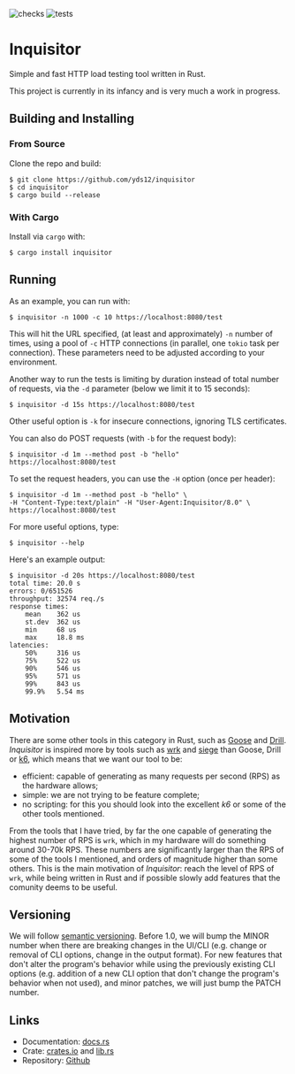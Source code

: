 ![checks](https://github.com/yds12/inquisitor/actions/workflows/checks.yml/badge.svg)
![tests](https://github.com/yds12/inquisitor/actions/workflows/tests.yml/badge.svg)

# Inquisitor

Simple and fast HTTP load testing tool written in Rust.

This project is currently in its infancy and is very much a work in progress.

## Building and Installing

### From Source

Clone the repo and build:

    $ git clone https://github.com/yds12/inquisitor
    $ cd inquisitor
    $ cargo build --release

### With Cargo

Install via `cargo` with:

    $ cargo install inquisitor

## Running

As an example, you can run with:

    $ inquisitor -n 1000 -c 10 https://localhost:8080/test

This will hit the URL specified, (at least and approximately) `-n` number of
times, using a pool of `-c` HTTP
connections (in parallel, one `tokio` task per connection). These parameters
need to be adjusted according to your environment.

Another way to run the tests is limiting by duration instead of total number of
requests, via the `-d` parameter (below we limit it to 15 seconds):

    $ inquisitor -d 15s https://localhost:8080/test

Other useful option is `-k` for insecure connections, ignoring TLS certificates.

You can also do POST requests (with `-b` for the request body):

    $ inquisitor -d 1m --method post -b "hello" https://localhost:8080/test

To set the request headers, you can use the `-H` option (once per header):

    $ inquisitor -d 1m --method post -b "hello" \
    -H "Content-Type:text/plain" -H "User-Agent:Inquisitor/8.0" \
    https://localhost:8080/test

For more useful options, type:

    $ inquisitor --help

Here's an example output:

    $ inquisitor -d 20s https://localhost:8080/test
    total time: 20.0 s
    errors: 0/651526
    throughput: 32574 req./s
    response times:
        mean	362 us
        st.dev	362 us
        min	    68 us
        max	    18.8 ms
    latencies:
        50%	    316 us
        75%	    522 us
        90%	    546 us
        95%	    571 us
        99%	    843 us
        99.9%	5.54 ms

## Motivation

There are some other tools in this category in Rust, such as
[Goose](https://github.com/tag1consulting/goose) and
[Drill](https://github.com/fcsonline/drill). *Inquisitor* is inspired more by
tools such as [wrk](https://github.com/wg/wrk) and
[siege](https://github.com/JoeDog/siege) than Goose, Drill or
[k6](https://k6.io/), which means that we want our tool to be:

* efficient: capable of generating as many requests per second (RPS) as the
  hardware allows;
* simple: we are not trying to be feature complete;
* no scripting: for this you should look into the excellent *k6* or some of the
  other tools mentioned.

From the tools that I have tried, by far the one capable of generating the
highest number of RPS is `wrk`, which in my hardware will do something around
30-70k RPS. These numbers are significantly larger than the RPS of some of the
tools I mentioned, and orders of magnitude higher than some others. This is the
main motivation of *Inquisitor*: reach the level of RPS of `wrk`, while being
written in Rust and if possible slowly add features that the comunity deems to
be useful.

## Versioning

We will follow [semantic versioning](https://semver.org/). Before 1.0, we will
bump the MINOR number when there are breaking changes in the UI/CLI (e.g.
change or removal of CLI options, change in the output format). For new features
that don't alter the program's behavior while using the previously existing CLI
options (e.g. addition of a new CLI option that don't change the program's
behavior when not used), and minor patches, we will just bump the PATCH number.

## Links

* Documentation: [docs.rs](https://docs.rs/inquisitor/latest)
* Crate: [crates.io](https://crates.io/crates/inquisitor) and [lib.rs](https://lib.rs/crates/inquisitor)
* Repository: [Github](https://github.com/yds12/inquisitor)
